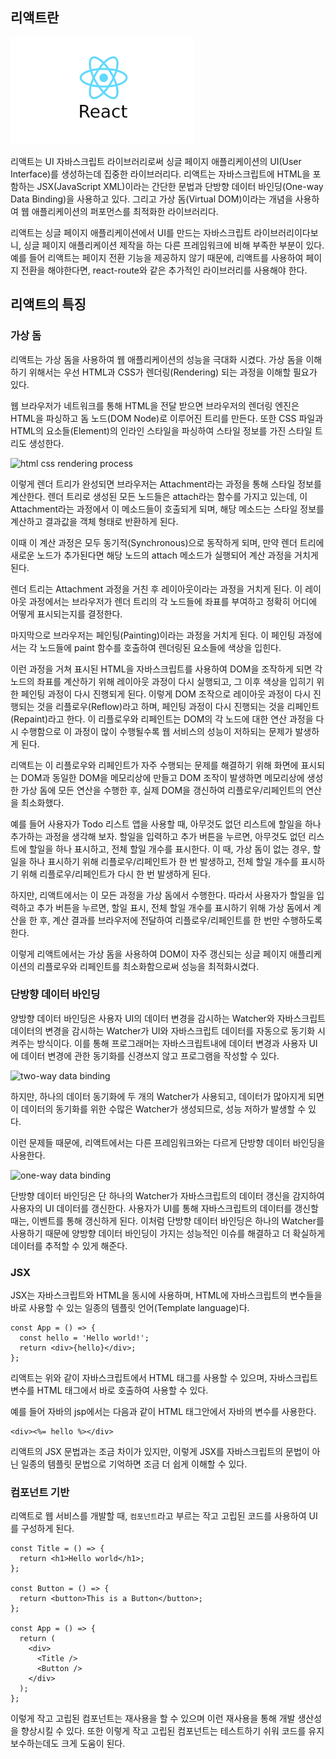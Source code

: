 ## 리액트란

![1](img/1.png)

리액트는 UI 자바스크립트 라이브러리로써 싱글 페이지 애플리케이션의 UI(User Interface)를 생성하는데 집중한 라이브러리다. 리액트는 자바스크립트에 HTML을 포함하는 JSX(JavaScript XML)이라는 간단한 문법과 단방향 데이터 바인딩(One-way Data Binding)을 사용하고 있다. 그리고 가상 돔(Virtual DOM)이라는 개념을 사용하여 웹 애플리케이션의 퍼포먼스를 최적화한 라이브러리다.

리액트는 싱글 페이지 애플리케이션에서 UI를 만드는 자바스크립트 라이브러리이다보니, 싱글 페이지 애플리케이션 제작을 하는 다른 프레임워크에 비해 부족한 부분이 있다. 예를 들어 리액트는 페이지 전환 기능을 제공하지 않기 때문에, 리액트를 사용하여 페이지 전환을 해야한다면, react-route와 같은 추가적인 라이브러리를 사용해야 한다.

## 리액트의 특징

### 가상 돔

리액트는 가상 돔을 사용하여 웹 애플리케이션의 성능을 극대화 시켰다. 가상 돔을 이해하기 위해서는 우선 HTML과 CSS가 렌더링(Rendering) 되는 과정을 이해할 필요가 있다.

웹 브라우저가 네트워크를 통해 HTML을 전달 받으면 브라우저의 렌더링 엔진은 HTML을 파싱하고 돔 노드(DOM Node)로 이루어진 트리를 만든다. 또한 CSS 파일과 HTML의 요소들(Element)의 인라인 스타일을 파싱하여 스타일 정보를 가진 스타일 트리도 생성한다.

![html css rendering process](https://dev-yakuza.posstree.com/assets/images/category/react/create-react-app/react/html-css-rendering.png)

이렇게 렌더 트리가 완성되면 브라우저는 Attachment라는 과정을 통해 스타일 정보를 계산한다. 렌더 트리로 생성된 모든 노드들은 attach라는 함수를 가지고 있는데, 이 Attachment라는 과정에서 이 메소드들이 호출되게 되며, 해당 메소드는 스타일 정보를 계산하고 결과값을 객체 형태로 반환하게 된다.

이때 이 계산 과정은 모두 동기적(Synchronous)으로 동작하게 되며, 만약 렌더 트리에 새로운 노드가 추가된다면 해당 노드의 attach 메소드가 실행되어 계산 과정을 거치게 된다.

렌더 트리는 Attachment 과정을 거친 후 레이아웃이라는 과정을 거치게 된다. 이 레이아웃 과정에서는 브라우저가 렌더 트리의 각 노드들에 좌표를 부여하고 정확히 어디에 어떻게 표시되는지를 결정한다.

마지막으로 브라우저는 페인팅(Painting)이라는 과정을 거치게 된다. 이 페인팅 과정에서는 각 노드들에 paint 함수를 호출하여 렌더링된 요소들에 색상을 입힌다.

이런 과정을 거쳐 표시된 HTML을 자바스크립트를 사용하여 DOM을 조작하게 되면 각 노드의 좌표를 계산하기 위해 레이아웃 과정이 다시 실행되고, 그 이후 색상을 입히기 위한 페인팅 과정이 다시 진행되게 된다. 이렇게 DOM 조작으로 레이아웃 과정이 다시 진행되는 것을 리플로우(Reflow)라고 하며, 페인팅 과정이 다시 진행되는 것을 리페인트(Repaint)라고 한다. 이 리플로우와 리페인트는 DOM의 각 노드에 대한 연산 과정을 다시 수행함으로 이 과정이 많이 수행될수록 웹 서비스의 성능이 저하되는 문제가 발생하게 된다.

리액트는 이 리플로우와 리페인트가 자주 수행되는 문제를 해결하기 위해 화면에 표시되는 DOM과 동일한 DOM을 메모리상에 만들고 DOM 조작이 발생하면 메모리상에 생성한 가상 돔에 모든 연산을 수행한 후, 실제 DOM을 갱신하여 리플로우/리페인트의 연산을 최소화했다.

예를 들어 사용자가 Todo 리스트 앱을 사용할 때, 아무것도 없던 리스트에 할일을 하나 추가하는 과정을 생각해 보자. 할일을 입력하고 추가 버튼을 누르면, 아무것도 없던 리스트에 할일을 하나 표시하고, 전체 할일 개수를 표시한다. 이 때, 가상 돔이 없는 경우, 할일을 하나 표시하기 위해 리플로우/리페인트가 한 번 발생하고, 전체 할일 개수를 표시하기 위해 리플로우/리페인트가 다시 한 번 발생하게 된다.

하지만, 리액트에서는 이 모든 과정을 가상 돔에서 수행한다. 따라서 사용자가 할일을 입력하고 추가 버튼을 누르면, 할일 표시, 전체 할일 개수를 표시하기 위해 가상 돔에서 계산을 한 후, 계산 결과를 브라우저에 전달하여 리플로우/리페인트를 한 번만 수행하도록 한다.

이렇게 리액트에서는 가상 돔을 사용하여 DOM이 자주 갱신되는 싱글 페이지 애플리케이션의 리플로우와 리페인트를 최소화함으로써 성능을 최적화시켰다.



### 단방향 데이터 바인딩

양방향 데이터 바인딩은 사용자 UI의 데이터 변경을 감시하는 Watcher와 자바스크립트 데이터의 변경을 감시하는 Watcher가 UI와 자바스크립트 데이터를 자동으로 동기화 시켜주는 방식이다. 이를 통해 프로그래머는 자바스크립트내에 데이터 변경과 사용자 UI에 데이터 변경에 관한 동기화를 신경쓰지 않고 프로그램을 작성할 수 있다.

![two-way data binding](https://dev-yakuza.posstree.com/assets/images/category/react/create-react-app/react/two-way-data-binding.png)

하지만, 하나의 데이터 동기화에 두 개의 Watcher가 사용되고, 데이터가 많아지게 되면 이 데이터의 동기화를 위한 수많은 Watcher가 생성되므로, 성능 저하가 발생할 수 있다.

이런 문제들 때문에, 리액트에서는 다른 프레임워크와는 다르게 단방향 데이터 바인딩을 사용한다.

![one-way data binding](https://dev-yakuza.posstree.com/assets/images/category/react/create-react-app/react/one-way-data-binding.png)

단방향 데이터 바인딩은 단 하나의 Watcher가 자바스크립트의 데이터 갱신을 감지하여 사용자의 UI 데이터를 갱신한다. 사용자가 UI를 통해 자바스크립트의 데이터를 갱신할 때는, 이벤트를 통해 갱신하게 된다. 이처럼 단방향 데이터 바인딩은 하나의 Watcher를 사용하기 때문에 양방향 데이터 바인딩이 가지는 성능적인 이슈를 해결하고 더 확실하게 데이터를 추적할 수 있게 해준다.

### JSX

JSX는 자바스크립트와 HTML을 동시에 사용하며, HTML에 자바스크립트의 변수들을 바로 사용할 수 있는 일종의 템플릿 언어(Template language)다.

```
const App = () => {
  const hello = 'Hello world!';
  return <div>{hello}</div>;
};
```

리액트는 위와 같이 자바스크립트에서 HTML 태그를 사용할 수 있으며, 자바스크립트 변수를 HTML 태그에서 바로 호출하여 사용할 수 있다. 

예를 들어 자바의 jsp에서는 다음과 같이 HTML 태그안에서 자바의 변수를 사용한다.

```
<div><%= hello %></div>
```

리액트의 JSX 문법과는 조금 차이가 있지만, 이렇게 JSX를 자바스크립트의 문법이 아닌 일종의 템플릿 문법으로 기억하면 조금 더 쉽게 이해할 수 있다.

### 컴포넌트 기반

리액트로 웹 서비스를 개발할 때, `컴포넌트`라고 부르는 작고 고립된 코드를 사용하여 UI를 구성하게 된다.

```
const Title = () => {
  return <h1>Hello world</h1>;
};

const Button = () => {
  return <button>This is a Button</button>;
};

const App = () => {
  return (
    <div>
      <Title />
      <Button />
    </div>
  );
};
```

이렇게 작고 고립된 컴포넌트는 재사용을 할 수 있으며 이런 재사용을 통해 개발 생산성을 향상시킬 수 있다. 또한 이렇게 작고 고립된 컴포넌트는 테스트하기 쉬워 코드를 유지보수하는데도 크게 도움이 된다.